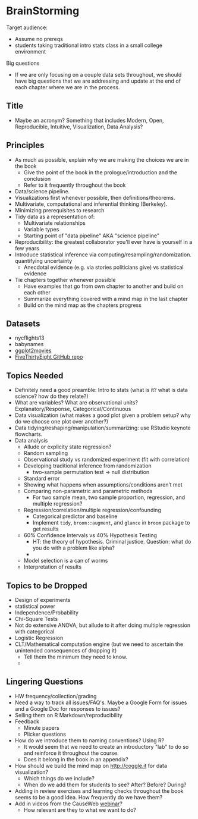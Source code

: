 # BrainStorming

Target audience:
* Assume no prereqs
* students taking traditional intro stats class in a small college environment 

Big questions
* If we are only focusing on a couple data sets throughout, we should have big questions that we are addressing and
  update at the end of each chapter where we are in the process.

## Title

* Maybe an acronym?  Something that includes Modern, Open, Reproducible, Intuitive, Visualization, Data Analysis?

## Principles

* As much as possible, explain why we are making the choices we are in the book
    + Give the point of the book in the prologue/introduction and the conclusion
    + Refer to it frequently throughout the book
* Data/science pipeline.
* Visualizations first whenever possible, then definitions/theorems.
* Multivariate, computational and inferential thinking (Berkeley).
* Minimizing prerequisites to research
* Tidy data as a representation of:
    + Multivariate relationships
    + Variable types
    + Starting point of "data pipeline" AKA "science pipeline" 
* Reproducibility: the greatest collaborator you'll ever have is yourself in a few years
* Introduce statistical inference via computing/resampling/randomization. quantifying uncertainty
    + Anecdotal evidence (e.g. via stories politicians give) vs statistical evidence
* Tie chapters together whenever possible
    + Have examples that go from own chapter to another and build on each other
    + Summarize everything covered with a mind map in the last chapter
    + Build on the mind map as the chapters progress


## Datasets

* nycflights13
* babynames
* [ggplot2movies](https://cran.r-project.org/web/packages/ggplot2movies/ggplot2movies.pdf)
* [FiveThirtyEight GitHub repo](https://github.com/fivethirtyeight/data)

## Topics Needed

* Definitely need a good preamble: Intro to stats (what is it?  what is data science? how do they relate?)
* What are variables? What are observational units? Explanatory/Response, Categorical/Continuous
* Data visualization (what makes a good plot given a problem setup?  why do we choose one plot over another?)
* Data tidying/reshaping/manipulation/summarizing: use RStudio keynote flowcharts.
* Data analysis
    + Allude or explicity state regression?
    + Random sampling
    + Observational study vs randomized experiment (fit with correlation)
    + Developing traditional inference from randomization
        + two-sample permutation test -> null distribution   
    + Standard error
    + Showing what happens when assumptions/conditions aren’t met
    + Comparing non-parametric and parametric methods
        - For two sample mean, two sample proportion, regression, and multiple regression?
    + Regression/correlation/multiple regression/confounding
        + Categorical predictor and baseline 
        + Implement `tidy`, `broom::augment`, and `glance` in `broom` package to get results
    + 60% Confidence Intervals vs 40% Hypothesis Testing
        + HT: the theory of hypothesis. Criminal justice. Question: what do you do with a problem like alpha?
        + 
    + Model selection is a can of worms 
    + Interpretation of results


## Topics to be Dropped

* Design of experiments
* statistical power
* Independence/Probability
* Chi-Square Tests
* Not do extensive ANOVA, but allude to it after doing multiple regression with categorical
* Logistic Regression
* CLT/Mathematical computation engine (but we need to ascertain the unintended consequences of dropping it)
    + Tell them the minimum they need to know.
    + 


## Lingering Questions

* HW frequency/collection/grading
* Need a way to track all issues/FAQ's.  Maybe a Google Form for issues and a Google Doc for responses to issues?
* Selling them on R Markdown/reproducibility
* Feedback
    + Minute papers
    + Plicker questions
* How do we introduce them to naming conventions? Using R?
    + It would seem that we need to create an introductory "lab" to do so and reinforce it throughout the course.  
    + Does it belong in the book in an appendix?
* How should we build the mind map on http://coggle.it for data visualization?
    + Which things do we include?
    + When do we add them for students to see?  After? Before? During?
* Adding in review exercises and learning checks throughout the book seems to be a good idea. 
   How frequently do we have them?
* Add in videos from the CauseWeb [webinar](https://www.causeweb.org/cause/webinar/teaching/2016-07)?
    + How relevant are they to what we want to do?
